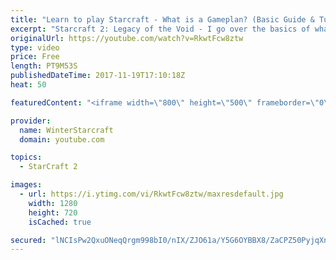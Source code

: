 ```yaml
---
title: "Learn to play Starcraft - What is a Gameplan? (Basic Guide & Tutorial)"
excerpt: "Starcraft 2: Legacy of the Void - I go over the basics of what a gameplan in starcraft 2 is and how to put one together.  Note this is not a guide on WHAT gameplan you should be using as each race!"
originalUrl: https://youtube.com/watch?v=RkwtFcw8ztw
type: video
price: Free
length: PT9M53S
publishedDateTime: 2017-11-19T17:10:18Z
heat: 50

featuredContent: "<iframe width=\"800\" height=\"500\" frameborder=\"0\" src=\"https://www.youtube.com/embed/RkwtFcw8ztw\" allow=\"accelerometer; autoplay; encrypted-media; gyroscope; picture-in-picture\" allowfullscreen></iframe>"

provider:
  name: WinterStarcraft
  domain: youtube.com

topics:
  - StarCraft 2

images:
  - url: https://i.ytimg.com/vi/RkwtFcw8ztw/maxresdefault.jpg
    width: 1280
    height: 720
    isCached: true

secured: "lNCIsPw2QxuONeqQrgm998bI0/nIX/ZJO61a/Y5G6OYBBX8/ZaCPZ50PyjqXnmT1LQuwF+jPZ9dYEhb3tNY2aGfousct+W2z0DEEz9gtAK3unDzevPwECwOYl3mEr+x/FpNT4pul8A7NV79MhTTgWESd3NwHaPIzsoYt0A8Sfr1rww4IHo1PHHZwWKmrO9S7KwkPlEHKB/kT5nhXDDBw1TptusVb6HQWAbqyy4R8KeegWsOzt9ewuv+ASk1VcvGLpQ1vQQFDkRklUAh8uZ5z1DAiHGXO7RRQuPlDFaZwyI5qY7NNXJrcsFl+ffaaxCr44hDVnS9NtYAQvgO/QjQzI2uDiORtk5LP2LhR2rviX0W+eDQM0eQTr9O6b2owo52Q8JrEe13t+KFTYtXcL2i3q30Jwe7BORceZcT/HiAEXh8=;iajNiQZqWUxA+CKogghE/g=="
---
```


